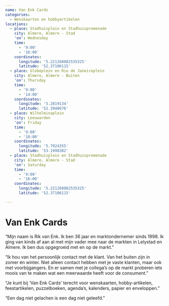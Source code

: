 ```yaml
---
name: Van Enk Cards
categories:
  - Wenskaarten en hobbyartikelen
locations:
  - place: Stadhuisplein en Stadhuispromenade
    city: Almere, Almere - Stad
    'on': Wednesday
    time:
      - '9:00'
      - '16:00'
    coordinates:
      longitude: '5.221268882535325'
      latitude: '52.37106115'
  - place: Globeplein en Rio de Janeiroplein
    city: Almere, Almere - Buiten
    'on': Thursday
    time:
      - '9:00'
      - '14:00'
    coordinates:
      longitude: '5.2819134'
      latitude: '52.3948676'
  - place: Wilhelminaplein
    city: Leeuwarden
    'on': Friday
    time:
      - '9:00'
      - '18:00'
    coordinates:
      longitude: '5.7924355'
      latitude: '53.1998382'
  - place: Stadhuisplein en Stadhuispromenade
    city: Almere, Almere - Stad
    'on': Saturday
    time:
      - '9:00'
      - '16:00'
    coordinates:
      longitude: '5.221268882535325'
      latitude: '52.37106115'

---
```


# Van Enk Cards

“Mijn naam is Rik van Enk. Ik ben 36 jaar en marktondernemer sinds 1998. Ik ging van kinds af aan al met mijn vader mee naar de markten in Lelystad en Almere. Ik ben dus opgegroeid met en op de markt.”

“Ik hou van het persoonlijk contact met de klant. Van het buiten zijn in zomer én winter. Niet alleen contact hebben met je vaste klanten, maar ook met voorbijgangers. En er samen met je collega’s op de markt proberen iets moois van te maken wat een meerwaarde heeft voor de consument.”

“Je kunt bij ‘Van Enk Cards’ terecht voor wenskaarten, hobby-artikelen, feestartikelen, puzzelboeken, agenda’s, kalenders, papier en enveloppen.”

“Een dag niet gelachen is een dag niet geleefd.”